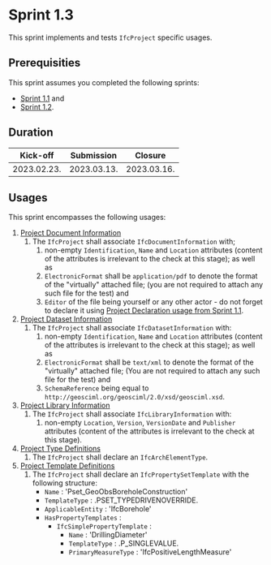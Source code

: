 # Sprint 1.3

This sprint implements and tests `IfcProject` specific usages.


## Prerequisities

This sprint assumes you completed the following sprints:

- [Sprint 1.1](./sprint1_1.md) and
- [Sprint 1.2](./sprint1_2.md).


## Duration

| Kick-off    | Submission  | Closure     |
| ----------- | ----------- | ----------- |
| 2023.02.23. | 2023.03.13. | 2023.03.16. |


## Usages

This sprint encompasses the following usages:

1. [Project Document Information](https://bsi-infraroom.github.io/IFC-Documentation-Tunnel/4_4_0_0/general/HTML/link/project-document-information.htm)
    1. The `IfcProject` shall associate `IfcDocumentInformation` with;
        1. non-empty `Identification`, `Name` and `Location` attributes (content of the attributes is irrelevant to the check at this stage); as well as
        1. `ElectronicFormat` shall be `application/pdf` to denote the format of the "virtually" attached file; (you are not required to attach any such file for the test) and
        1. `Editor` of the file being yourself or any other actor - do not forget to declare it using [Project Declaration usage from Sprint 1.1](./sprint1_1.md). 
1. [Project Dataset Information](https://bsi-infraroom.github.io/IFC-Documentation-Tunnel/4_4_0_0/general/HTML/link/project-dataset-information.htm)
    1. The `IfcProject` shall associate `IfcDatasetInformation` with:
        1. non-empty `Identification`, `Name` and `Location` attributes (content of the attributes is irrelevant to the check at this stage); as well as
        1. `ElectronicFormat` shall be `text/xml` to denote the format of the "virtually" attached file; (You are not required to attach any such file for the test) and
        1. `SchemaReference` being equal to `http://geosciml.org/geosciml/2.0/xsd/geosciml.xsd`.
1. [Project Library Information](https://bsi-infraroom.github.io/IFC-Documentation-Tunnel/4_4_0_0/general/HTML/link/project-library-information.htm)
    1. The `IfcProject` shall associate `IfcLibraryInformation` with:
        1. non-empty `Location`, `Version`, `VersionDate` and `Publisher` attributes (content of the attributes is irrelevant to the check at this stage).
1. [Project Type Definitions](https://bsi-infraroom.github.io/IFC-Documentation-Tunnel/4_4_0_0/general/HTML/link/project-type-definitions.htm)
    1. The `IfcProject` shall declare an `IfcArchElementType`.
1. [Project Template Definitions](https://bsi-infraroom.github.io/IFC-Documentation-Tunnel/4_4_0_0/general/HTML/link/project-template-definitions.htm)
    1. The `IfcProject` shall declare an `IfcPropertySetTemplate` with the following structure:
        - `Name` : 'Pset_GeoObsBoreholeConstruction'
        - `TemplateType` : .PSET_TYPEDRIVENOVERRIDE.
        - `ApplicableEntity` : 'IfcBorehole'
        - `HasPropertyTemplates` :
          - `IfcSimplePropertyTemplate` :
            - `Name` : 'DrillingDiameter'
            - `TemplateType` : .P_SINGLEVALUE.
            - `PrimaryMeasureType` : 'IfcPositiveLengthMeasure'
